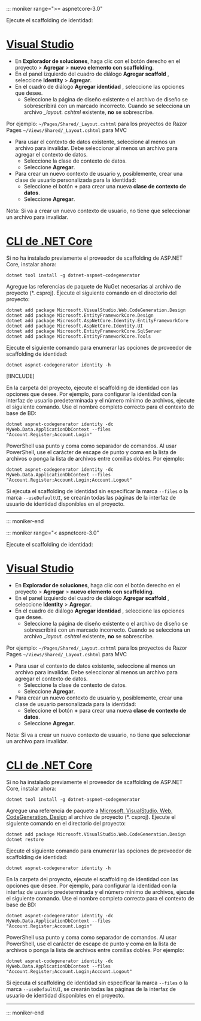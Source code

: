 ::: moniker range=">= aspnetcore-3.0"

Ejecute el scaffolding de identidad:

# <a name="visual-studio"></a>[Visual Studio](#tab/visual-studio)

* En **Explorador de soluciones**, haga clic con el botón derecho en el proyecto > **Agregar** > **nuevo elemento con scaffolding**.
* En el panel izquierdo del cuadro de diálogo **Agregar scaffold** , seleccione **Identity** > **Agregar**.
* En el cuadro de diálogo **Agregar identidad** , seleccione las opciones que desee.
  * Seleccione la página de diseño existente o el archivo de diseño se sobrescribirá con un marcado incorrecto. Cuando se selecciona un archivo *\_layout. cshtml* existente, **no** se sobrescribe.

 Por ejemplo: `~/Pages/Shared/_Layout.cshtml` para los proyectos de Razor Pages `~/Views/Shared/_Layout.cshtml` para MVC
* Para usar el contexto de datos existente, seleccione al menos un archivo para invalidar. Debe seleccionar al menos un archivo para agregar el contexto de datos.
  * Seleccione la clase de contexto de datos.
  * Seleccione **Agregar**.
* Para crear un nuevo contexto de usuario y, posiblemente, crear una clase de usuario personalizada para la identidad:
  * Seleccione el botón **+** para crear una nueva **clase de contexto de datos**.
  * Seleccione **Agregar**.

Nota: Si va a crear un nuevo contexto de usuario, no tiene que seleccionar un archivo para invalidar.

# <a name="net-core-cli"></a>[CLI de .NET Core](#tab/netcore-cli)

Si no ha instalado previamente el proveedor de scaffolding de ASP.NET Core, instalar ahora:

```dotnetcli
dotnet tool install -g dotnet-aspnet-codegenerator
```

Agregue las referencias de paquete de NuGet necesarias al archivo de proyecto (\*. csproj). Ejecute el siguiente comando en el directorio del proyecto:

```dotnetcli
dotnet add package Microsoft.VisualStudio.Web.CodeGeneration.Design
dotnet add package Microsoft.EntityFrameworkCore.Design
dotnet add package Microsoft.AspNetCore.Identity.EntityFrameworkCore
dotnet add package Microsoft.AspNetCore.Identity.UI
dotnet add package Microsoft.EntityFrameworkCore.SqlServer
dotnet add package Microsoft.EntityFrameworkCore.Tools
```

Ejecute el siguiente comando para enumerar las opciones de proveedor de scaffolding de identidad:

```dotnetcli
dotnet aspnet-codegenerator identity -h
```

[!INCLUDE[](~/includes/scaffoldTFM.md)]

En la carpeta del proyecto, ejecute el scaffolding de identidad con las opciones que desee. Por ejemplo, para configurar la identidad con la interfaz de usuario predeterminada y el número mínimo de archivos, ejecute el siguiente comando. Use el nombre completo correcto para el contexto de base de BD:

```dotnetcli
dotnet aspnet-codegenerator identity -dc MyWeb.Data.ApplicationDbContext --files "Account.Register;Account.Login"
```

PowerShell usa punto y coma como separador de comandos. Al usar PowerShell, use el carácter de escape de punto y coma en la lista de archivos o ponga la lista de archivos entre comillas dobles. Por ejemplo:

```dotnetcli
dotnet aspnet-codegenerator identity -dc MyWeb.Data.ApplicationDbContext --files "Account.Register;Account.Login;Account.Logout"
```

Si ejecuta el scaffolding de identidad sin especificar la marca `--files` o la marca `--useDefaultUI`, se crearán todas las páginas de la interfaz de usuario de identidad disponibles en el proyecto.

---

::: moniker-end

::: moniker range="< aspnetcore-3.0"

Ejecute el scaffolding de identidad:

# <a name="visual-studio"></a>[Visual Studio](#tab/visual-studio)

* En **Explorador de soluciones**, haga clic con el botón derecho en el proyecto > **Agregar** > **nuevo elemento con scaffolding**.
* En el panel izquierdo del cuadro de diálogo **Agregar scaffold** , seleccione **Identity** > **Agregar**.
* En el cuadro de diálogo **Agregar identidad** , seleccione las opciones que desee.
  * Seleccione la página de diseño existente o el archivo de diseño se sobrescribirá con un marcado incorrecto. Cuando se selecciona un archivo *\_layout. cshtml* existente, **no** se sobrescribe.

 Por ejemplo: `~/Pages/Shared/_Layout.cshtml` para los proyectos de Razor Pages `~/Views/Shared/_Layout.cshtml` para MVC
* Para usar el contexto de datos existente, seleccione al menos un archivo para invalidar. Debe seleccionar al menos un archivo para agregar el contexto de datos.
  * Seleccione la clase de contexto de datos.
  * Seleccione **Agregar**.
* Para crear un nuevo contexto de usuario y, posiblemente, crear una clase de usuario personalizada para la identidad:
  * Seleccione el botón **+** para crear una nueva **clase de contexto de datos**.
  * Seleccione **Agregar**.

Nota: Si va a crear un nuevo contexto de usuario, no tiene que seleccionar un archivo para invalidar.

# <a name="net-core-cli"></a>[CLI de .NET Core](#tab/netcore-cli)

Si no ha instalado previamente el proveedor de scaffolding de ASP.NET Core, instalar ahora:

```dotnetcli
dotnet tool install -g dotnet-aspnet-codegenerator
```

Agregue una referencia de paquete a [Microsoft. VisualStudio. Web. CodeGeneration. Design](https://www.nuget.org/packages/Microsoft.VisualStudio.Web.CodeGeneration.Design/) al archivo de proyecto (\*. csproj). Ejecute el siguiente comando en el directorio del proyecto:

```dotnetcli
dotnet add package Microsoft.VisualStudio.Web.CodeGeneration.Design
dotnet restore
```

Ejecute el siguiente comando para enumerar las opciones de proveedor de scaffolding de identidad:

```dotnetcli
dotnet aspnet-codegenerator identity -h
```

En la carpeta del proyecto, ejecute el scaffolding de identidad con las opciones que desee. Por ejemplo, para configurar la identidad con la interfaz de usuario predeterminada y el número mínimo de archivos, ejecute el siguiente comando. Use el nombre completo correcto para el contexto de base de BD:

```dotnetcli
dotnet aspnet-codegenerator identity -dc MyWeb.Data.ApplicationDbContext --files "Account.Register;Account.Login"
```

PowerShell usa punto y coma como separador de comandos. Al usar PowerShell, use el carácter de escape de punto y coma en la lista de archivos o ponga la lista de archivos entre comillas dobles. Por ejemplo:

```dotnetcli
dotnet aspnet-codegenerator identity -dc MyWeb.Data.ApplicationDbContext --files "Account.Register;Account.Login;Account.Logout"
```

Si ejecuta el scaffolding de identidad sin especificar la marca `--files` o la marca `--useDefaultUI`, se crearán todas las páginas de la interfaz de usuario de identidad disponibles en el proyecto.

---

::: moniker-end